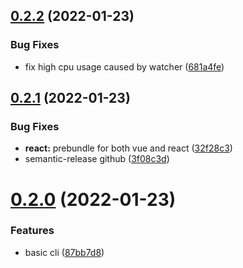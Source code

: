 ## [0.2.2](https://github.com/yxonic/vite-serve/compare/v0.2.1...v0.2.2) (2022-01-23)


### Bug Fixes

* fix high cpu usage caused by watcher ([681a4fe](https://github.com/yxonic/vite-serve/commit/681a4fe31463599de4647ad228ad69d959186607))

## [0.2.1](https://github.com/yxonic/vite-serve/compare/v0.2.0...v0.2.1) (2022-01-23)


### Bug Fixes

* **react:** prebundle for both vue and react ([32f28c3](https://github.com/yxonic/vite-serve/commit/32f28c33be20fe9d065b2f4a7a7573cda89f75b6))
* semantic-release github ([3f08c3d](https://github.com/yxonic/vite-serve/commit/3f08c3d3faf829218dea9042f40388b580d7727f))

# [0.2.0](https://github.com/yxonic/vite-serve/compare/v0.1.8...v0.2.0) (2022-01-23)


### Features

* basic cli ([87bb7d8](https://github.com/yxonic/vite-serve/commit/87bb7d87499bc803f45ca74e18dc0d2e3558d73e))
